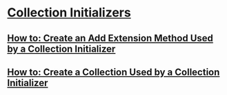 # [Collection Initializers](index.md)
## [How to: Create an Add Extension Method Used by a Collection Initializer](how-to-create-an-add-extension-method-used-by-a-collection-initializer.md)
## [How to: Create a Collection Used by a Collection Initializer](how-to-create-a-collection-used-by-a-collection-initializer.md)
